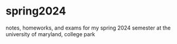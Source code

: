 # spring2024
notes, homeworks, and exams for my spring 2024 semester at the university of maryland, college park
